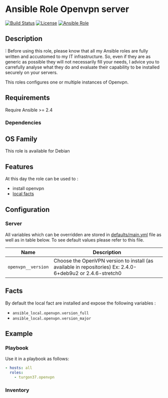 Ansible Role Openvpn server
========

[![Build Status](https://travis-ci.org/Turgon37/ansible-openvpn.svg?branch=master)](https://travis-ci.org/Turgon37/ansible-openvpn)
[![License](https://img.shields.io/badge/license-MIT%20License-brightgreen.svg)](https://opensource.org/licenses/MIT)
[![Ansible Role](https://img.shields.io/badge/ansible%20role-Turgon37.openvpn-blue.svg)](https://galaxy.ansible.com/Turgon37/openvpn/)

## Description

:grey_exclamation: Before using this role, please know that all my Ansible roles are fully written and accustomed to my IT infrastructure. So, even if they are as generic as possible they will not necessarily fill your needs, I advice you to carrefully analyse what they do and evaluate their capability to be installed securely on your servers.

This roles configures one or multiple instances of Openvpn.

## Requirements

Require Ansible >= 2.4

### Dependencies

## OS Family

This role is available for Debian

## Features

At this day the role can be used to :

  * install openvpn
  * [local facts](#facts)

## Configuration

### Server

All variables which can be overridden are stored in [defaults/main.yml](defaults/main.yml) file as well as in table below. To see default values please refer to this file.

| Name                          | Description                                                                                               |
| ----------------------------- | --------------------------------------------------------------------------------------------------------- |
| `openvpn__version`            | Choose the OpenVPN version to install (as available in repositories) Ex: 2.4.0-6+deb9u2 or 2.4.6-stretch0 |

## Facts

By default the local fact are installed and expose the following variables :

* ```ansible_local.openvpn.version_full```
* ```ansible_local.openvpn.version_major```


## Example

### Playbook

Use it in a playbook as follows:

```yaml
- hosts: all
  roles:
    - turgon37.openvpn
```

### Inventory